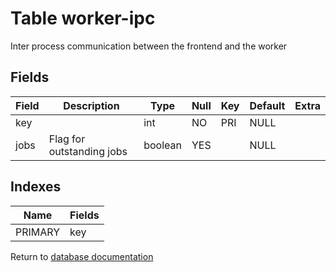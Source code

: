Table worker-ipc
===========

Inter process communication between the frontend and the worker

Fields
------

| Field | Description               | Type    | Null | Key | Default | Extra |
| ----- | ------------------------- | ------- | ---- | --- | ------- | ----- |
| key   |                           | int     | NO   | PRI | NULL    |       |
| jobs  | Flag for outstanding jobs | boolean | YES  |     | NULL    |       |

Indexes
------------

| Name | Fields |
|------|--------|
| PRIMARY | key |


Return to [database documentation](help/database)

